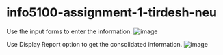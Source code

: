 # info5100-assignment-1-tirdesh-neu
Use the input forms to enter the information.
![image](https://github.com/aed5100/info5100-assignment-1-tirdesh-neu/assets/145165383/82ca4ddb-f0fe-48e5-860c-ab0b49cd49b3)

Use Display Report option to get the consolidated information.
![image](https://github.com/aed5100/info5100-assignment-1-tirdesh-neu/assets/145165383/71d577df-8d8d-4c79-987c-0fd447a815ab)
